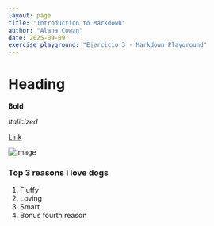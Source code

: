 ```yaml
---
layout: page
title: "Introduction to Markdown"
author: "Alana Cowan"
date: 2025-09-09
exercise_playground: "Ejercicio 3 - Markdown Playground"
---
```


# Heading #

**Bold**

*Italicized*

[Link](https://www.pexels.com/search/dog/)

![image](https://www.google.com/url?sa=i&url=https%3A%2F%2Fwww.pexels.com%2Fsearch%2Fdog%2F&psig=AOvVaw3Eeu9Fmhv775vaKBN5q9ZE&ust=1757518538978000&source=images&cd=vfe&opi=89978449&ved=0CBMQjRxqFwoTCLDJrvOAzI8DFQAAAAAdAAAAABAE)

### Top 3 reasons I love dogs

1. Fluffy
2. Loving
3. Smart
4. Bonus fourth reason
